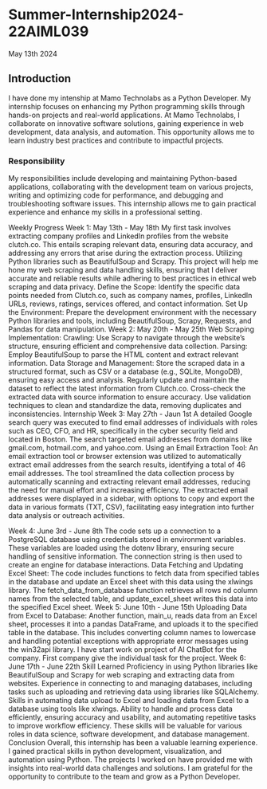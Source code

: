 # Summer-Internship2024-22AIML039
May 13th 2024
## Introduction
I have done my intenship at Mamo Technolabs as a Python Developer. My internship focuses on enhancing my Python programming skills through hands-on projects and real-world applications. At Mamo Technolabs, I collaborate on innovative software solutions, gaining experience in web development, data analysis, and automation. This opportunity allows me to learn industry best practices and contribute to impactful projects.

### Responsibility
My responsibilities include developing and maintaining Python-based applications, collaborating with the development team on various projects, writing and optimizing code for performance, and debugging and troubleshooting software issues. This internship allows me to gain practical experience and enhance my skills in a professional setting.

Weekly Progress
Week 1: May 13th - May 18th
My first task involves extracting company profiles and LinkedIn profiles from the website clutch.co. This entails scraping relevant data, ensuring data accuracy, and addressing any errors that arise during the extraction process. Utilizing Python libraries such as BeautifulSoup and Scrapy.
This project will help me hone my web scraping and data handling skills, ensuring that I deliver accurate and reliable results while adhering to best practices in ethical web scraping and data privacy.
Define the Scope:
Identify the specific data points needed from Clutch.co, such as company names, profiles, LinkedIn URLs, reviews, ratings, services offered, and contact information.
Set Up the Environment:
Prepare the development environment with the necessary Python libraries and tools, including BeautifulSoup, Scrapy, Requests, and Pandas for data manipulation.
Week 2: May 20th - May 25th
Web Scraping Implementation:
Crawling: Use Scrapy to navigate through the website’s structure, ensuring efficient and comprehensive data collection.
Parsing: Employ BeautifulSoup to parse the HTML content and extract relevant information.
Data Storage and Management:
Store the scraped data in a structured format, such as CSV or a database (e.g., SQLite, MongoDB), ensuring easy access and analysis. Regularly update and maintain the dataset to reflect the latest information from Clutch.co.
Cross-check the extracted data with source information to ensure accuracy.
Use validation techniques to clean and standardize the data, removing duplicates and inconsistencies.
Internship
Week 3: May 27th - Jaun 1st
A detailed Google search query was executed to find email addresses of individuals with roles such as CEO, CFO, and HR, specifically in the cyber security field and located in Boston. The search targeted email addresses from domains like gmail.com, hotmail.com, and yahoo.com.
Using an Email Extraction Tool:
An email extraction tool or browser extension was utilized to automatically extract email addresses from the search results, identifying a total of 46 email addresses.
The tool streamlined the data collection process by automatically scanning and extracting relevant email addresses, reducing the need for manual effort and increasing efficiency.
The extracted email addresses were displayed in a sidebar, with options to copy and export the data in various formats (TXT, CSV), facilitating easy integration into further data analysis or outreach activities.

Week 4: June 3rd - June 8th
The code sets up a connection to a PostgreSQL database using credentials stored in environment variables. These variables are loaded using the dotenv library, ensuring secure handling of sensitive information. The connection string is then used to create an engine for database interactions.
Data Fetching and Updating Excel Sheet:
The code includes functions to fetch data from specified tables in the database and update an Excel sheet with this data using the xlwings library. The fetch_data_from_database function retrieves all rows nd column names from the selected table, and update_excel_sheet writes this data into the specified Excel sheet.
Week 5: June 10th - June 15th
Uploading Data from Excel to Database:
Another function, main_u, reads data from an Excel sheet, processes it into a pandas DataFrame, and uploads it to the specified table in the database. This includes converting column names to lowercase and handling potential exceptions with appropriate error messages using the win32api library.
I have start work on project of AI ChatBot for the company. First company give the individual task for the project.
Week 6: June 17th - June 22th
Skill Learned
Proficiency in using Python libraries like BeautifulSoup and Scrapy for web scraping and extracting data from websites.
Experience in connecting to and managing databases, including tasks such as uploading and retrieving data using libraries like SQLAlchemy.
Skills in automating data upload to Excel and loading data from Excel to a database using tools like xlwings.
Ability to handle and process data efficiently, ensuring accuracy and usability, and automating repetitive tasks to improve workflow efficiency.
These skills will be valuable for various roles in data science, software development, and database management.
Conclusion
Overall, this internship has been a valuable learning experience. I gained practical skills in python development, visualization, and automation using Python. The projects I worked on have provided me with insights into real-world data challenges and solutions. I am grateful for the opportunity to contribute to the team and grow as a Python Developer.
